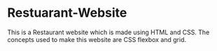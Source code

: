 # Restuarant-Website
This is a Restaurant website which is made using HTML and CSS. The concepts used to make this website are CSS flexbox and grid. 
